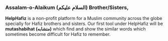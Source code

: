 ### Assalam-o-Alaikum (السلام عليكم) Brother/Sisters,

**HelpHafiz** is a non-profit platform for a Muslim community across the globe specially for Hafiz brothers and sisters. Our first tool under HelpHafiz will be **mutashabihat (متشابه)** which find and show the similar words which sometimes become difficult for Hafiz to remember.

<!--
**HelpHafiz/HelpHafiz** is a ✨ _special_ ✨ repository because its `README.md` (this file) appears on your GitHub profile.

Here are some ideas to get you started:

- 🔭 I’m currently working on ...
- 🌱 I’m currently learning ...
- 👯 I’m looking to collaborate on ...
- 🤔 I’m looking for help with ...
- 💬 Ask me about ...
- 📫 How to reach me: ...
- 😄 Pronouns: ...
- ⚡ Fun fact: ...
-->
